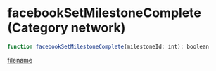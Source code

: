 # facebookSetMilestoneComplete (Category network)

```js
function facebookSetMilestoneComplete(milestoneId: int): boolean
```

[filename](facebookSetMilestoneComplete_m.md ':include')